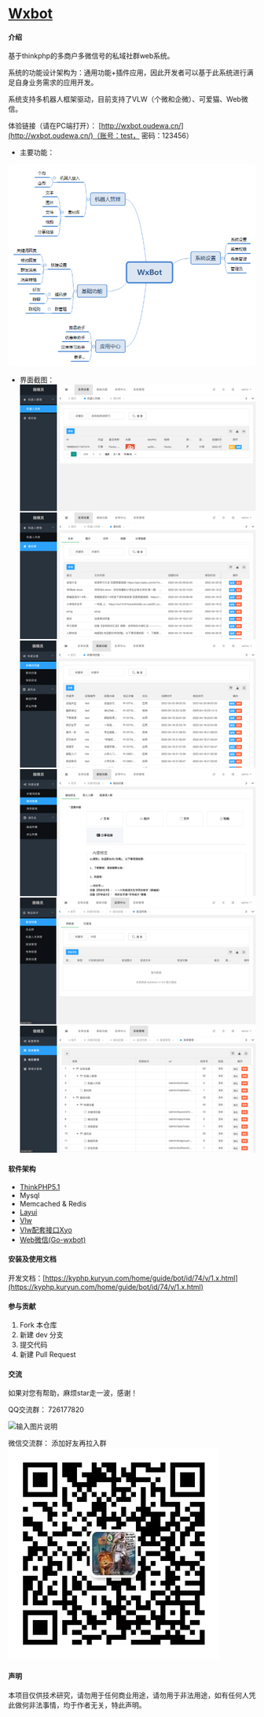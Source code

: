 # [Wxbot](http://kyphp.kuryun.com/home/guide/bot.html)

#### 介绍
基于thinkphp的多商户多微信号的私域社群web系统。

系统的功能设计架构为：通用功能+插件应用，因此开发者可以基于此系统进行满足自身业务需求的应用开发。

系统支持多机器人框架驱动，目前支持了VLW（个微和企微）、可爱猫、Web微信。

体验链接（请在PC端打开）：
[http://wxbot.oudewa.cn/](http://wxbot.oudewa.cn/)（账号：test， 密码：123456）


- 主要功能：

![输入图片说明](f-structure.png)

- 界面截图：
![输入图片说明](1.png)
![输入图片说明](image.png)
![输入图片说明](3.png)
![输入图片说明](4.png)
![输入图片说明](5.png)
![输入图片说明](6.png)

#### 软件架构
- [ThinkPHP5.1](https://www.kancloud.cn/manual/thinkphp5_1/)
- Mysql
- Memcached & Redis
- [Layui](https://www.layui.com/)
- [Vlw](http://a.vlwai.cn/)
- [Vlw配套接口Xyo](https://www.yuque.com/httpapi/)
- [Web微信(Go-wxbot)](https://gitee.com/fudaoji/go-wxbot)

#### 安装及使用文档

开发文档：[https://kyphp.kuryun.com/home/guide/bot/id/74/v/1.x.html](https://kyphp.kuryun.com/home/guide/bot/id/74/v/1.x.html)

#### 参与贡献

1.  Fork 本仓库
2.  新建 dev 分支
3.  提交代码
4.  新建 Pull Request

#### 交流
如果对您有帮助，麻烦star走一波，感谢！

QQ交流群：
726177820

![输入图片说明](https://zyx.images.huihuiba.net/1-5f8afb8796b2f.png "KyPHP微信开发框架QQ群聊二维码.png")

微信交流群：
添加好友再拉入群
![输入图片说明](group.png)

#### 声明
本项目仅供技术研究，请勿用于任何商业用途，请勿用于非法用途，如有任何人凭此做何非法事情，均于作者无关，特此声明。